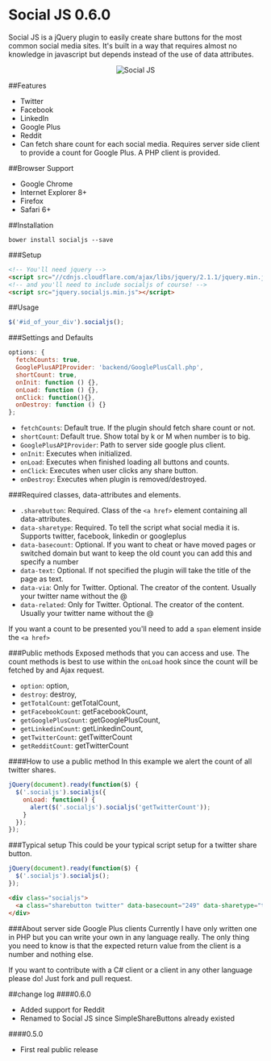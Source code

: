Social JS 0.6.0
==================
Social JS is a jQuery plugin to easily create share buttons for the most common social media sites. It's built in a way that requires almost no knowledge in javascript but depends instead of the use of data attributes.

<div style="text-align:center">
<img src="https://github.com/SubZane/socialjs/raw/master/demo/img/logo.png" alt="Social JS"/>
</div>


##Features
* Twitter
* Facebook
* LinkedIn
* Google Plus
* Reddit
* Can fetch share count for each social media. Requires server side client to provide a count for Google Plus. A PHP client is provided.

##Browser Support
* Google Chrome
* Internet Explorer 8+
* Firefox
* Safari 6+

##Installation
```
bower install socialjs --save
```

###Setup
```html
<!-- You'll need jquery -->
<script src="//cdnjs.cloudflare.com/ajax/libs/jquery/2.1.1/jquery.min.js"></script>
<!-- and you'll need to include socialjs of course! -->
<script src="jquery.socialjs.min.js"></script>
```
##Usage
```javascript
$('#id_of_your_div').socialjs();
```

###Settings and Defaults
```javascript
options: {
  fetchCounts: true,
  GooglePlusAPIProvider: 'backend/GooglePlusCall.php',
  shortCount: true,
  onInit: function () {},
  onLoad: function () {},
  onClick: function(){},
  onDestroy: function () {}
};
```
* `fetchCounts`: Default true. If the plugin should fetch share count or not.
* `shortCount`: Default true. Show total by k or M when number is to big.
* `GooglePlusAPIProvider`: Path to server side google plus client.
* `onInit`: Executes when initialized.
* `onLoad`: Executes when finished loading all buttons and counts.
* `onClick`: Executes when user clicks any share button.
* `onDestroy`: Executes when plugin is removed/destroyed.

###Required classes, data-attributes and elements.
* `.sharebutton`: Required. Class of the `<a href>` element containing all data-attributes.
* `data-sharetype`: Required. To tell the script what social media it is. Supports twitter, facebook, linkedin or googleplus
* `data-basecount`: Optional. If you want to cheat or have moved pages or switched domain but want to keep the old count you can add this and specify a number
* `data-text`: Optional. If not specified the plugin will take the title of the page as text.
* `data-via`: Only for Twitter. Optional. The creator of the content. Usually your twitter name without the @
* `data-related`: Only for Twitter. Optional. The creator of the content. Usually your twitter name without the @

If you want a count to be presented you'll need to add a `span` element inside the `<a href>`

###Public methods
Exposed methods that you can access and use. The count methods is best to use within the `onLoad` hook since the count will be fetched by and Ajax request.
* `option`: option,
* `destroy`: destroy,
* `getTotalCount`: getTotalCount,
* `getFacebookCount`: getFacebookCount,
* `getGooglePlusCount`: getGooglePlusCount,
* `getLinkedinCount`: getLinkedinCount,
* `getTwitterCount`: getTwitterCount
* `getRedditCount`: getTwitterCount

####How to use a public method
In this example we alert the count of all twitter shares.
```javascript
jQuery(document).ready(function($) {
  $('.socialjs').socialjs({
    onLoad: function() {
      alert($('.socialjs').socialjs('getTwitterCount'));
    }
  });
});
```

###Typical setup
This could be your typical script setup for a twitter share button.

```javascript
jQuery(document).ready(function($) {
  $('.socialjs').socialjs();
});
```

```html
<div class="socialjs">
  <a class="sharebutton twitter" data-basecount="249" data-sharetype="twitter" data-text="The neat page title" data-via="andreasnorman" data-related="andreasnorman" title="Share this on Twitter" href="#"><span class="count"></span></a>
</div>
```

###About server side Google Plus clients
Currently I have only written one in PHP but you can write your own in any language really. The only thing you need to know is that the expected return value from the client is a number and nothing else.

If you want to contribute with a C# client or a client in any other language please do! Just fork and pull request.

##change log
####0.6.0
* Added support for Reddit
* Renamed to Social JS since SimpleShareButtons already existed

####0.5.0
* First real public release
